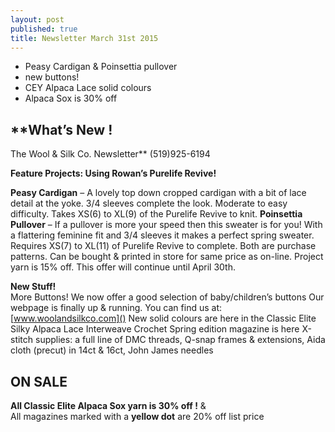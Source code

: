 ```yaml
---
layout: post
published: true
title: Newsletter March 31st 2015
---
```


-  Peasy Cardigan  & Poinsettia pullover
-  new buttons!
-  CEY Alpaca Lace solid colours
-  Alpaca Sox is 30% off

## **What’s New !
The Wool & Silk Co. Newsletter**  (519)925-6194

**Feature Projects:
Using Rowan’s Purelife Revive!**  

**Peasy Cardigan** – A lovely top down cropped cardigan with a bit of lace detail at the yoke.  3/4 sleeves complete the look. Moderate to easy difficulty.  Takes XS(6) to XL(9) of the Purelife Revive to knit. 
**Poinsettia Pullover** – If a pullover is more your speed then this sweater is for you!  With a flattering feminine fit and 3/4 sleeves it makes a perfect spring sweater. Requires XS(7) to XL(11) of Purelife Revive to complete.
Both are purchase patterns. Can be bought & printed in store for same price as on-line. Project yarn is 15% off.  This offer will continue until April 30th.

**New Stuff!**  
More Buttons!  We now offer a good selection of baby/children’s buttons
Our webpage is finally up & running. You can find us at:
       [www.woolandsilkco.com]()
New solid colours are here in the Classic Elite Silky Alpaca Lace
Interweave Crochet Spring edition magazine is here
X-stitch supplies: a full line of DMC threads, Q-snap frames & extensions, Aida cloth 
      (precut) in 14ct & 16ct, John James needles

## **ON SALE**  
   **All Classic Elite Alpaca Sox yarn is 30% off !**
                                  &  
   All magazines marked with a **yellow dot**  are 20% off list price


